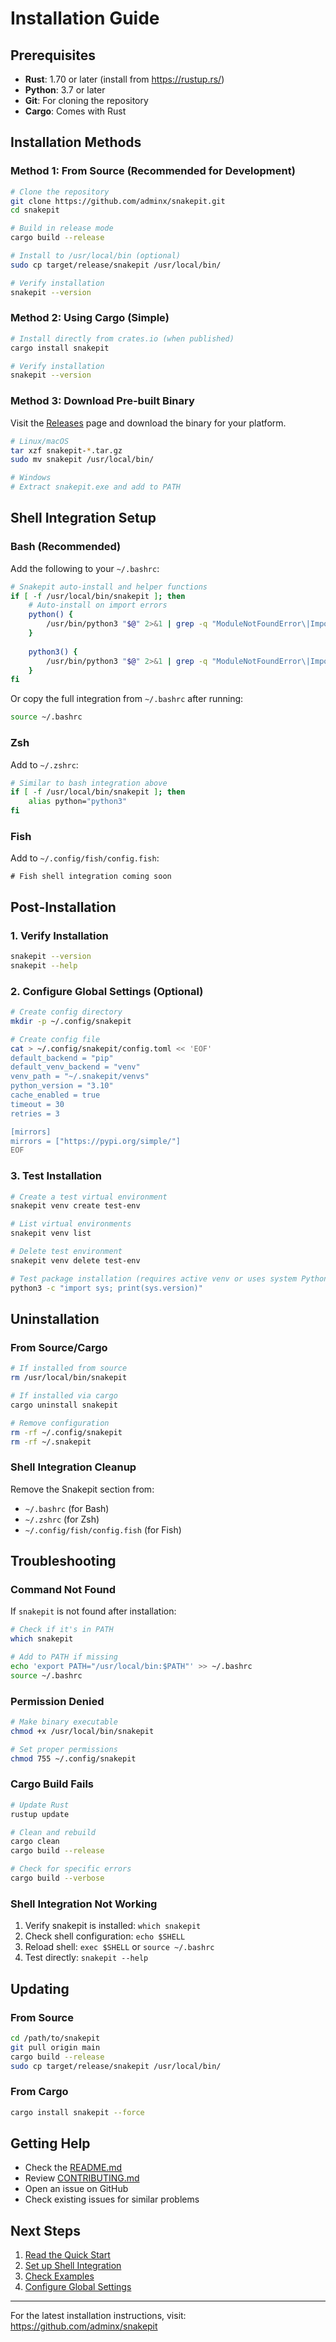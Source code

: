 # Installation Guide

## Prerequisites

- **Rust**: 1.70 or later (install from https://rustup.rs/)
- **Python**: 3.7 or later
- **Git**: For cloning the repository
- **Cargo**: Comes with Rust

## Installation Methods

### Method 1: From Source (Recommended for Development)

```bash
# Clone the repository
git clone https://github.com/adminx/snakepit.git
cd snakepit

# Build in release mode
cargo build --release

# Install to /usr/local/bin (optional)
sudo cp target/release/snakepit /usr/local/bin/

# Verify installation
snakepit --version
```

### Method 2: Using Cargo (Simple)

```bash
# Install directly from crates.io (when published)
cargo install snakepit

# Verify installation
snakepit --version
```

### Method 3: Download Pre-built Binary

Visit the [Releases](https://github.com/adminx/snakepit/releases) page and download the binary for your platform.

```bash
# Linux/macOS
tar xzf snakepit-*.tar.gz
sudo mv snakepit /usr/local/bin/

# Windows
# Extract snakepit.exe and add to PATH
```

## Shell Integration Setup

### Bash (Recommended)

Add the following to your `~/.bashrc`:

```bash
# Snakepit auto-install and helper functions
if [ -f /usr/local/bin/snakepit ]; then
    # Auto-install on import errors
    python() {
        /usr/bin/python3 "$@" 2>&1 | grep -q "ModuleNotFoundError\|ImportError" && snakepit install "${1##*import }" && /usr/bin/python3 "$@" || /usr/bin/python3 "$@"
    }
    
    python3() {
        /usr/bin/python3 "$@" 2>&1 | grep -q "ModuleNotFoundError\|ImportError" && snakepit install "${1##*import }" && /usr/bin/python3 "$@" || /usr/bin/python3 "$@"
    }
fi
```

Or copy the full integration from `~/.bashrc` after running:

```bash
source ~/.bashrc
```

### Zsh

Add to `~/.zshrc`:

```bash
# Similar to bash integration above
if [ -f /usr/local/bin/snakepit ]; then
    alias python="python3"
fi
```

### Fish

Add to `~/.config/fish/config.fish`:

```fish
# Fish shell integration coming soon
```

## Post-Installation

### 1. Verify Installation

```bash
snakepit --version
snakepit --help
```

### 2. Configure Global Settings (Optional)

```bash
# Create config directory
mkdir -p ~/.config/snakepit

# Create config file
cat > ~/.config/snakepit/config.toml << 'EOF'
default_backend = "pip"
default_venv_backend = "venv"
venv_path = "~/.snakepit/venvs"
python_version = "3.10"
cache_enabled = true
timeout = 30
retries = 3

[mirrors]
mirrors = ["https://pypi.org/simple/"]
EOF
```

### 3. Test Installation

```bash
# Create a test virtual environment
snakepit venv create test-env

# List virtual environments
snakepit venv list

# Delete test environment
snakepit venv delete test-env

# Test package installation (requires active venv or uses system Python)
python3 -c "import sys; print(sys.version)"
```

## Uninstallation

### From Source/Cargo

```bash
# If installed from source
rm /usr/local/bin/snakepit

# If installed via cargo
cargo uninstall snakepit

# Remove configuration
rm -rf ~/.config/snakepit
rm -rf ~/.snakepit
```

### Shell Integration Cleanup

Remove the Snakepit section from:
- `~/.bashrc` (for Bash)
- `~/.zshrc` (for Zsh)
- `~/.config/fish/config.fish` (for Fish)

## Troubleshooting

### Command Not Found

If `snakepit` is not found after installation:

```bash
# Check if it's in PATH
which snakepit

# Add to PATH if missing
echo 'export PATH="/usr/local/bin:$PATH"' >> ~/.bashrc
source ~/.bashrc
```

### Permission Denied

```bash
# Make binary executable
chmod +x /usr/local/bin/snakepit

# Set proper permissions
chmod 755 ~/.config/snakepit
```

### Cargo Build Fails

```bash
# Update Rust
rustup update

# Clean and rebuild
cargo clean
cargo build --release

# Check for specific errors
cargo build --verbose
```

### Shell Integration Not Working

1. Verify snakepit is installed: `which snakepit`
2. Check shell configuration: `echo $SHELL`
3. Reload shell: `exec $SHELL` or `source ~/.bashrc`
4. Test directly: `snakepit --help`

## Updating

### From Source

```bash
cd /path/to/snakepit
git pull origin main
cargo build --release
sudo cp target/release/snakepit /usr/local/bin/
```

### From Cargo

```bash
cargo install snakepit --force
```

## Getting Help

- Check the [README.md](README.md)
- Review [CONTRIBUTING.md](CONTRIBUTING.md)
- Open an issue on GitHub
- Check existing issues for similar problems

## Next Steps

1. [Read the Quick Start](README.md#quick-start)
2. [Set up Shell Integration](README.md#shell-integration)
3. [Check Examples](examples/)
4. [Configure Global Settings](#configure-global-settings-optional)

---

For the latest installation instructions, visit: https://github.com/adminx/snakepit
